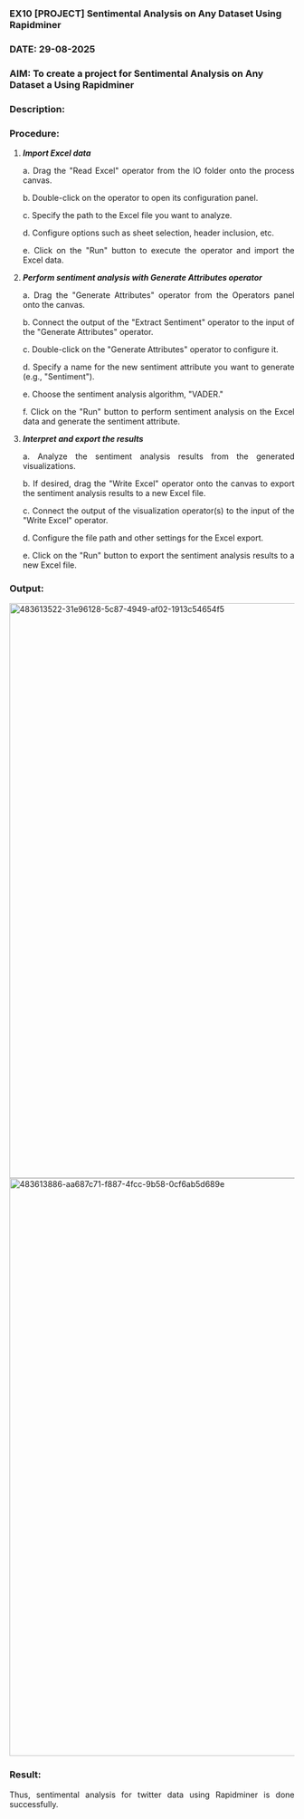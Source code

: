 ### EX10 [PROJECT] Sentimental Analysis on Any Dataset Using Rapidminer
### DATE: 29-08-2025
### AIM: To create a project for Sentimental Analysis on Any Dataset a Using Rapidminer
### Description: 
<div align = "justify">

### Procedure:
1) ***Import Excel data***
    <p>a. Drag the "Read Excel" operator from the IO folder onto the process canvas.
    <p>b. Double-click on the operator to open its configuration panel.
    <p>c. Specify the path to the Excel file you want to analyze.
    <p>d. Configure options such as sheet selection, header inclusion, etc.
    <p>e. Click on the "Run" button to execute the operator and import the Excel data.
2) ***Perform sentiment analysis with Generate Attributes operator***
    <p>a. Drag the "Generate Attributes" operator from the Operators panel onto the canvas.
    <p>b. Connect the output of the "Extract Sentiment" operator to the input of the "Generate Attributes" operator.
    <p>c. Double-click on the "Generate Attributes" operator to configure it.
    <p>d. Specify a name for the new sentiment attribute you want to generate (e.g., "Sentiment").
    <p>e. Choose the sentiment analysis algorithm, "VADER."
    <p>f. Click on the "Run" button to perform sentiment analysis on the Excel data and generate the sentiment attribute.
3) ***Interpret and export the results***
    <p>a. Analyze the sentiment analysis results from the generated visualizations.
    <p>b. If desired, drag the "Write Excel" operator onto the canvas to export the sentiment analysis results to a new Excel file.
    <p>c. Connect the output of the visualization operator(s) to the input of the "Write Excel" operator.
    <p>d. Configure the file path and other settings for the Excel export.
    <p>e. Click on the "Run" button to export the sentiment analysis results to a new Excel file.

### Output:
<img width="1919" height="1016" alt="483613522-31e96128-5c87-4949-af02-1913c54654f5" src="https://github.com/user-attachments/assets/7dc28c60-d957-4d91-a0b3-3d9f962780c8" />

<img width="1919" height="1021" alt="483613886-aa687c71-f887-4fcc-9b58-0cf6ab5d689e" src="https://github.com/user-attachments/assets/fbaddca6-187b-4ede-ac58-4dacceb4422b" />


### Result:

Thus, sentimental analysis for twitter data using Rapidminer is done successfully.

